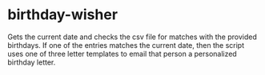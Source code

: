 # birthday-wisher
Gets the current date and checks the csv file for matches with the provided birthdays. If one of the entries matches the current date, then the script uses one of three letter templates to email that person a personalized birthday letter.
